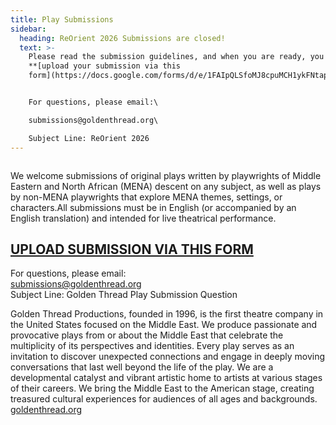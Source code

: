 ```yaml
---
title: Play Submissions
sidebar:
  heading: ReOrient 2026 Submissions are closed!
  text: >-
    P﻿lease read the submission guidelines, and when you are ready, you may
    **[upload your submission via this
    form](https://docs.google.com/forms/d/e/1FAIpQLSfoMJ8cpuMCH1ykFNtapBm38GdpsQcfuP_uRSblpXlrtAjPvQ/viewform)**.


    For questions, please email:\

    submissions@goldenthread.org\

    Subject Line: ReOrient 2026
---
```

![]()

We welcome submissions of original plays written by playwrights of Middle Eastern and North African (MENA) descent on any subject, as well as plays by non-MENA playwrights that explore MENA themes, settings, or characters.All submissions must be in English (or accompanied by an English translation) and intended for live theatrical performance.

## **[U﻿PLOAD SUBMISSION VIA THIS FORM](https://forms.gle/wG2G9wPxii17pRyP6)**

For questions, please email:\
submissions@goldenthread.org\
Subject Line: Golden Thread Play Submission Question

Golden Thread Productions, founded in 1996, is the first theatre company in the United States focused on the Middle East. We produce passionate and provocative plays from or about the Middle East that celebrate the multiplicity of its perspectives and identities. Every play serves as an invitation to discover unexpected connections and engage in deeply moving conversations that last well beyond the life of the play. We are a developmental catalyst and vibrant artistic home to artists at various stages of their careers. We bring the Middle East to the American stage, creating treasured cultural experiences for audiences of all ages and backgrounds. [goldenthread.org](http://www.goldenthread.org)